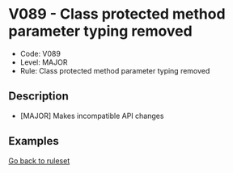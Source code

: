 # V089 - Class protected method parameter typing removed

* Code: V089
* Level: MAJOR
* Rule: Class protected method parameter typing removed

## Description

* [MAJOR] Makes incompatible API changes

## Examples

[Go back to ruleset](../README.md)